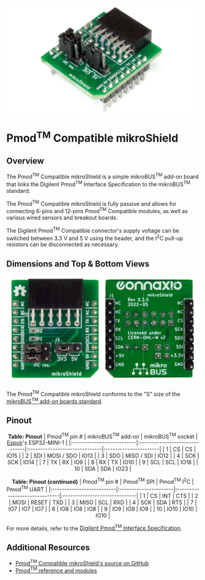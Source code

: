 <center>

![Pmod_Compatible_mikroShield_iso](./pmod-compatible-mikroshield-iso1.jpg)

</center>

# Pmod<sup>TM</sup> Compatible mikroShield

## Overview

The Pmod<sup>TM</sup> Compatible mikroShield is a simple mikroBUS<sup>TM</sup> add-on board that links the Digilent Pmod<sup>TM</sup> Interface Specification to the mikroBUS<sup>TM</sup> standard. 

The Pmod<sup>TM</sup> Compatible mikroShield is fully passive and allows for connecting 6-pins and 12-pins Pmod<sup>TM</sup> Compatible modules, as well as various wired sensors and breakout boards.

The Digilent Pmod<sup>TM</sup> Compatible connector's supply voltage can be switched between 3.3 V and 5 V using the header, and the I<sup>2</sup>C pull-up resistors can be disconnected as necessary.

## Dimensions and Top & Bottom Views

<center>

![Pmod_Compatible_mikroShield_top_bottom](./pmod-compatible-mikroshield-top-bot-01.jpg)

</center>

The Pmod<sup>TM</sup> Compatible mikroShield conforms to the "S" size of the [mikroBUS<sup>TM</sup> add-on boards standard](https://download.mikroe.com/documents/standards/mikrobus/mikrobus-add-on%20boards-standard.pdf).

## Pinout

<center>

**Table: Pinout**
| Pmod<sup>TM</sup> pin #   | mikroBUS<sup>TM</sup> add-on  | mikroBUS<sup>TM</sup> socket  | [Espoir](https://docs.connaxio.com/espoir/hardware.html)'s ESP32-MINI-1 |
|:--------------------------|:------------------------------|:------------------------------|:----------------------|
| 1                         | CS                            | CS                            | IO15                  |
| 2                         | SDI                           | MOSI / SDO                    | IO13                  |
| 3                         | SDO                           | MISO / SDI                    | IO12                  |
| 4                         | SCK                           | SCK                           | IO14                  |
| 7                         | TX                            | RX                            | IO9                   |
| 8                         | RX                            | TX                            | IO10                  |
| 9                         | SCL                           | SCL                           | IO18                  |
| 10                        | SDA                           | SDA                           | IO23                  |

**Table: Pinout (continued)**
| Pmod<sup>TM</sup> pin #   | Pmod<sup>TM</sup> SPI | Pmod<sup>TM</sup> I<sup>2</sup>C  | Pmod<sup>TM</sup> UART    |
|:--------------------------|:----------------------|:------------------------------|:------------------------------|
| 1                         | CS                    | INT                           | CTS                           |
| 2                         | MOSI                  | RESET                         | TXD                           |
| 3                         | MISO                  | SCL                           | RXD                           |
| 4                         | SCK                   | SDA                           | RTS                           |
| 7                         | IO7                   | IO7                           | IO7                           |
| 8                         | IO8                   | IO8                           | IO8                           |
| 9                         | IO9                   | IO9                           | IO9                           |
| 10                        | IO10                  | IO10                          | IO10                          |

</center>

For more details, refer to the [Digilent Pmod<sup>TM</sup> Interface Specification](https://digilent.com/reference/_media/reference/pmod/pmod-interface-specification-1_3_1.pdf).

## Additional Resources

- [Pmod<sup>TM</sup> Compatible mikroShield's source on GitHub](https://github.com/Connaxio/pmod-compatible-mikroshield)
- [Pmod<sup>TM</sup> reference and modules](https://digilent.com/reference/pmod/start)
